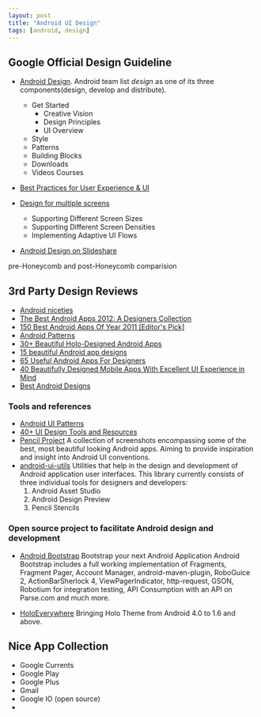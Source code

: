 ```yaml
---
layout: post
title: "Android UI Design"
tags: [android, design]
---
```


## Google Official Design Guideline
* [Android Design](http://developer.android.com/design/index.html). 
Android team list *design* as one of its three components(design, develop and distribute). 
	* Get Started
		* Creative Vision
		* Design Principles
		* UI Overview
	* Style
	* Patterns
	* Building Blocks
	* Downloads
	* Videos Courses

* [Best Practices for User Experience & UI](http://developer.android.com/training/best-ux.html)
* [Design for multiple screens](http://developer.android.com/training/multiscreen/index.html)
	* Supporting Different Screen Sizes
	* Supporting Different Screen Densities
	* Implementing Adaptive UI Flows
* [Android Design on Slideshare](http://www.slideshare.net/search/slideshow?searchfrom=header&q=android+design)


pre-Honeycomb and post-Honeycomb comparision



## 3rd Party Design Reviews
* [Android niceties](http://androidniceties.tumblr.com/)
* [The Best Android Apps 2012: A Designers Collection](http://www.slideshare.net/theresaneil/best-android-app-designs)
* [150 Best Android Apps Of Year 2011 [Editor's Pick]](http://www.addictivetips.com/mobile/150-best-android-apps-of-year-2011-editors-pick/)
* [Android Patterns](http://www.androidpatterns.com/)
* [30+ Beautiful Holo-Designed Android Apps](http://android.appstorm.net/roundups/design/30-beautiful-holo-designed-android-apps/)
* [15 beautiful Android app designs](http://www.creativebloq.com/app-design/15-beautiful-android-app-ui-designs-11121271)
* [65 Useful Android Apps For Designers](http://www.hongkiat.com/blog/android-apps-designer/)
* [40 Beautifully Designed Mobile Apps With Excellent UI Experience in Mind](http://www.1stwebdesigner.com/design/mobile-apps-designs/)
* [Best Android Designs](http://www.scoutzie.com/android)


### Tools and references
* [Android UI Patterns](https://play.google.com/store/apps/details?id=com.groidify.uipatterns&hl=en)
* [40+ UI Design Tools and Resources](http://www.noupe.com/design/40-ui-design-tools-and-resources.html)
* [Pencil Project](http://pencil.evolus.vn/en-US/Downloads/Stencils.aspx)
A collection of screenshots encompassing some of the best, most beautiful looking Android apps.
Aiming to provide inspiration and insight into Android UI conventions.
* [android-ui-utils](http://code.google.com/p/android-ui-utils/)
Utilities that help in the design and development of Android application user interfaces. This library currently consists of three individual tools for designers and developers:
    1. Android Asset Studio
    2. Android Design Preview
    3. Pencil Stencils


### Open source project to facilitate Android design and development
* [Android Bootstrap](http://www.androidbootstrap.com/)
Bootstrap your next Android Application
Android Bootstrap includes a full working implementation of Fragments, Fragment Pager, Account Manager, android-maven-plugin, RoboGuice 2, ActionBarSherlock 4, ViewPagerIndicator, http-request, GSON, Robotium for integration testing, API Consumption with an API on Parse.com and much more.

* [HoloEverywhere](https://github.com/ChristopheVersieux/HoloEverywhere)
Bringing Holo Theme from Android 4.0 to 1.6 and above.


## Nice App Collection
* Google Currents
* Google Play
* Google Plus
* Gmail 
* Google IO (open source)
* 











